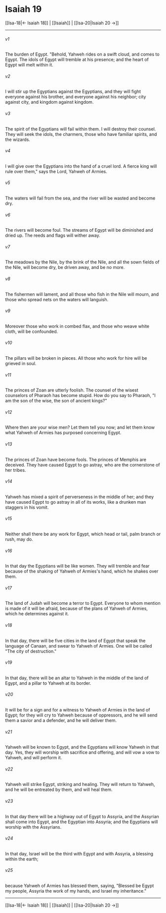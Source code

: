 # Isaiah 19

[[Isa-18|← Isaiah 18]] | [[Isaiah]] | [[Isa-20|Isaiah 20 →]]
***



###### v1 
The burden of Egypt. "Behold, Yahweh rides on a swift cloud, and comes to Egypt. The idols of Egypt will tremble at his presence; and the heart of Egypt will melt within it. 

###### v2 
I will stir up the Egyptians against the Egyptians, and they will fight everyone against his brother, and everyone against his neighbor; city against city, and kingdom against kingdom. 

###### v3 
The spirit of the Egyptians will fail within them. I will destroy their counsel. They will seek the idols, the charmers, those who have familiar spirits, and the wizards. 

###### v4 
I will give over the Egyptians into the hand of a cruel lord. A fierce king will rule over them," says the Lord, Yahweh of Armies. 

###### v5 
The waters will fail from the sea, and the river will be wasted and become dry. 

###### v6 
The rivers will become foul. The streams of Egypt will be diminished and dried up. The reeds and flags will wither away. 

###### v7 
The meadows by the Nile, by the brink of the Nile, and all the sown fields of the Nile, will become dry, be driven away, and be no more. 

###### v8 
The fishermen will lament, and all those who fish in the Nile will mourn, and those who spread nets on the waters will languish. 

###### v9 
Moreover those who work in combed flax, and those who weave white cloth, will be confounded. 

###### v10 
The pillars will be broken in pieces. All those who work for hire will be grieved in soul. 

###### v11 
The princes of Zoan are utterly foolish. The counsel of the wisest counselors of Pharaoh has become stupid. How do you say to Pharaoh, "I am the son of the wise, the son of ancient kings?" 

###### v12 
Where then are your wise men? Let them tell you now; and let them know what Yahweh of Armies has purposed concerning Egypt. 

###### v13 
The princes of Zoan have become fools. The princes of Memphis are deceived. They have caused Egypt to go astray, who are the cornerstone of her tribes. 

###### v14 
Yahweh has mixed a spirit of perverseness in the middle of her; and they have caused Egypt to go astray in all of its works, like a drunken man staggers in his vomit. 

###### v15 
Neither shall there be any work for Egypt, which head or tail, palm branch or rush, may do. 

###### v16 
In that day the Egyptians will be like women. They will tremble and fear because of the shaking of Yahweh of Armies's hand, which he shakes over them. 

###### v17 
The land of Judah will become a terror to Egypt. Everyone to whom mention is made of it will be afraid, because of the plans of Yahweh of Armies, which he determines against it. 

###### v18 
In that day, there will be five cities in the land of Egypt that speak the language of Canaan, and swear to Yahweh of Armies. One will be called "The city of destruction." 

###### v19 
In that day, there will be an altar to Yahweh in the middle of the land of Egypt, and a pillar to Yahweh at its border. 

###### v20 
It will be for a sign and for a witness to Yahweh of Armies in the land of Egypt; for they will cry to Yahweh because of oppressors, and he will send them a savior and a defender, and he will deliver them. 

###### v21 
Yahweh will be known to Egypt, and the Egyptians will know Yahweh in that day. Yes, they will worship with sacrifice and offering, and will vow a vow to Yahweh, and will perform it. 

###### v22 
Yahweh will strike Egypt, striking and healing. They will return to Yahweh, and he will be entreated by them, and will heal them. 

###### v23 
In that day there will be a highway out of Egypt to Assyria, and the Assyrian shall come into Egypt, and the Egyptian into Assyria; and the Egyptians will worship with the Assyrians. 

###### v24 
In that day, Israel will be the third with Egypt and with Assyria, a blessing within the earth; 

###### v25 
because Yahweh of Armies has blessed them, saying, "Blessed be Egypt my people, Assyria the work of my hands, and Israel my inheritance."

***
[[Isa-18|← Isaiah 18]] | [[Isaiah]] | [[Isa-20|Isaiah 20 →]]
